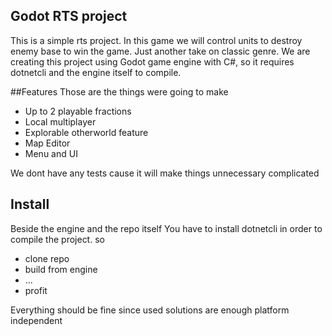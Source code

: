 ## Godot RTS project
This is a simple rts project. In this game we will control units to destroy enemy base to win the game. Just another take on classic genre. We 
are creating this project using Godot game engine with C#, so it requires dotnetcli and the engine itself to compile.

##Features
Those are the things were going to make
* Up to 2 playable fractions
* Local multiplayer
* Explorable otherworld feature
* Map Editor
* Menu and UI 

We dont have any tests cause it will make things unnecessary complicated
## Install
Beside the engine and the repo itself You have to install dotnetcli in order to compile the project.
so
* clone repo
* build from engine
* ...
* profit

Everything should be fine since used solutions are enough platform independent
